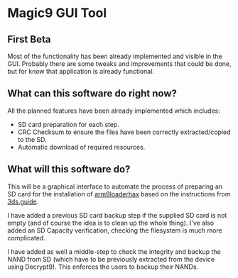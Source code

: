 Magic9 GUI Tool
===
First Beta
---

Most of the functionality has been already implemented and visible in the GUI. Probably there are some tweaks and improvements that could be done, but for know that application is already functional. 

What can this software do right now?
---
All the planned features have been already implemented which includes:

* SD card preparation for each step.
* CRC Checksum to ensure the files have been correctly extracted/copied to the SD.
* Automatic download of required resources.

What will this software do?
---

This will be a graphical interface to automate the process of preparing an SD card for the installation of [arm9loaderhax](https://github.com/AuroraWright/arm9loaderhax) based on the instructions from [3ds.guide](http://3ds.guide). 

I have added a previous SD card backup step if the supplied SD card is not empty (and of course the idea is to clean up the whole thing). I've also added an SD Capacity verification, checking the filesystem is much more complicated.

I have added as well a middle-step to check the integrity and backup the NAND from SD (which have to be previously extracted from the device using Decrypt9). This enforces the users to backup their NANDs.

